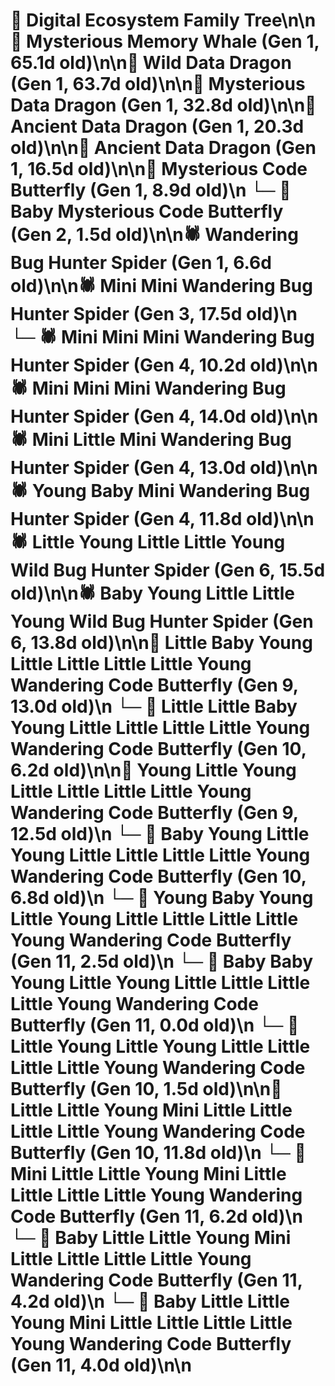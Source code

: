 # 🌳 Digital Ecosystem Family Tree\n\n🐋 Mysterious Memory Whale (Gen 1, 65.1d old)\n\n🐉 Wild Data Dragon (Gen 1, 63.7d old)\n\n🐉 Mysterious Data Dragon (Gen 1, 32.8d old)\n\n🐉 Ancient Data Dragon (Gen 1, 20.3d old)\n\n🐉 Ancient Data Dragon (Gen 1, 16.5d old)\n\n🦋 Mysterious Code Butterfly (Gen 1, 8.9d old)\n  └─ 🦋 Baby Mysterious Code Butterfly (Gen 2, 1.5d old)\n\n🕷️ Wandering Bug Hunter Spider (Gen 1, 6.6d old)\n\n🕷️ Mini Mini Wandering Bug Hunter Spider (Gen 3, 17.5d old)\n  └─ 🕷️ Mini Mini Mini Wandering Bug Hunter Spider (Gen 4, 10.2d old)\n\n🕷️ Mini Mini Mini Wandering Bug Hunter Spider (Gen 4, 14.0d old)\n\n🕷️ Mini Little Mini Wandering Bug Hunter Spider (Gen 4, 13.0d old)\n\n🕷️ Young Baby Mini Wandering Bug Hunter Spider (Gen 4, 11.8d old)\n\n🕷️ Little Young Little Little Young Wild Bug Hunter Spider (Gen 6, 15.5d old)\n\n🕷️ Baby Young Little Little Young Wild Bug Hunter Spider (Gen 6, 13.8d old)\n\n🦋 Little Baby Young Little Little Little Little Young Wandering Code Butterfly (Gen 9, 13.0d old)\n  └─ 🦋 Little Little Baby Young Little Little Little Little Young Wandering Code Butterfly (Gen 10, 6.2d old)\n\n🦋 Young Little Young Little Little Little Little Young Wandering Code Butterfly (Gen 9, 12.5d old)\n  └─ 🦋 Baby Young Little Young Little Little Little Little Young Wandering Code Butterfly (Gen 10, 6.8d old)\n    └─ 🦋 Young Baby Young Little Young Little Little Little Little Young Wandering Code Butterfly (Gen 11, 2.5d old)\n    └─ 🦋 Baby Baby Young Little Young Little Little Little Little Young Wandering Code Butterfly (Gen 11, 0.0d old)\n  └─ 🦋 Little Young Little Young Little Little Little Little Young Wandering Code Butterfly (Gen 10, 1.5d old)\n\n🦋 Little Little Young Mini Little Little Little Little Young Wandering Code Butterfly (Gen 10, 11.8d old)\n  └─ 🦋 Mini Little Little Young Mini Little Little Little Little Young Wandering Code Butterfly (Gen 11, 6.2d old)\n  └─ 🦋 Baby Little Little Young Mini Little Little Little Little Young Wandering Code Butterfly (Gen 11, 4.2d old)\n  └─ 🦋 Baby Little Little Young Mini Little Little Little Little Young Wandering Code Butterfly (Gen 11, 4.0d old)\n\n